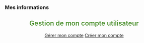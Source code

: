 
<!-- Block tags module -->
<div class="block tags_block animated flipInY delay-500">
    <h3 class="title_block title_block_green">Mes informations</h3>
    <div class="block_content" style="text-align: center;color: #4e9231;">
        <i class="fa fa-user-plus" style="font-size: 110px;margin: 20px 0;"></i>
        <h2 style="text-align: center;  font-weight: 600;">Gestion de mon compte utilisateur</h2>
        <a class="btn btn-block btn-primary" href="/[!Systeme::getMenu(Boutique/Mon-compte)!]">Gérer mon compte</a>
        <a class="btn btn-block btn-primary" href="/[!Systeme::getMenu(Boutique/Mon-compte)!]">Créer mon compte</a>
    </div>
</div>
<!-- /Block tags module -->
